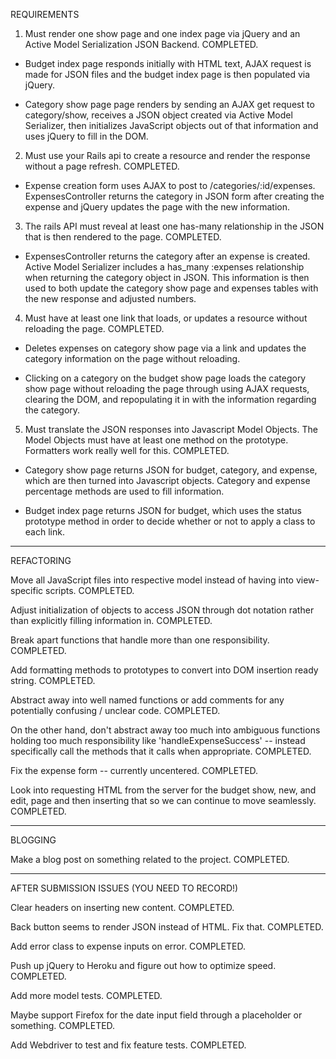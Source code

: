 REQUIREMENTS

1. Must render one show page and one index page via jQuery and an Active Model Serialization JSON Backend. COMPLETED.

- Budget index page responds initially with HTML text, AJAX request is made for JSON files and the budget index page is then populated via jQuery.

- Category show page page renders by sending an AJAX get request to category/show, receives a JSON object created via Active Model Serializer, then initializes JavaScript objects out of that information and uses jQuery to fill in the DOM.

2. Must use your Rails api to create a resource and render the response without a page refresh. COMPLETED.

- Expense creation form uses AJAX to post to /categories/:id/expenses. ExpensesController returns the category in JSON form after creating the expense and jQuery updates the page with the new information.

3. The rails API must reveal at least one has-many relationship in the JSON that is then rendered to the page. COMPLETED.

- ExpensesController returns the category after an expense is created. Active Model Serializer includes a has_many :expenses relationship when returning the category object in JSON. This information is then used to both update the category show page and expenses tables with the new response and adjusted numbers.

4. Must have at least one link that loads, or updates a resource without reloading the page. COMPLETED.

- Deletes expenses on category show page via a link and updates the category information on the page without reloading.

- Clicking on a category on the budget show page loads the category show page without reloading the page through using AJAX requests, clearing the DOM, and repopulating it in with the information regarding the category.

5. Must translate the JSON responses into Javascript Model Objects. The Model Objects must have at least one method on the prototype. Formatters work really well for this. COMPLETED.

- Category show page returns JSON for budget, category, and expense, which are then turned into Javascript objects. Category and expense percentage methods are used to fill information.

- Budget index page returns JSON for budget, which uses the status prototype method in order to decide whether or not to apply a class to each link.

----------------

REFACTORING

Move all JavaScript files into respective model instead of having into view-specific scripts. COMPLETED.

Adjust initialization of objects to access JSON through dot notation rather than explicitly filling information in. COMPLETED.

Break apart functions that handle more than one responsibility. COMPLETED.

Add formatting methods to prototypes to convert into DOM insertion ready string. COMPLETED.

Abstract away into well named functions or add comments for any potentially confusing / unclear code. COMPLETED.

On the other hand, don't abstract away too much into ambiguous functions holding too much responsibility like 'handleExpenseSuccess' -- instead specifically call the methods that it calls when appropriate. COMPLETED.

Fix the expense form -- currently uncentered. COMPLETED.

Look into requesting HTML from the server for the budget show, new, and edit, page and then inserting that so we can continue to move seamlessly. COMPLETED.

-----------------

BLOGGING

Make a blog post on something related to the project. COMPLETED.

------------------

AFTER SUBMISSION ISSUES (YOU NEED TO RECORD!)

Clear headers on inserting new content. COMPLETED.

Back button seems to render JSON instead of HTML. Fix that. COMPLETED.

Add error class to expense inputs on error. COMPLETED.

Push up jQuery to Heroku and figure out how to optimize speed. COMPLETED.

Add more model tests. COMPLETED.

Maybe support Firefox for the date input field through a placeholder or something. COMPLETED.

Add Webdriver to test and fix feature tests. COMPLETED.
